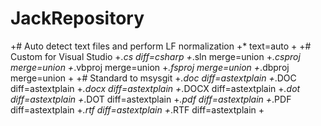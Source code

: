 JackRepository
==============

+# Auto detect text files and perform LF normalization
+* text=auto
+
+# Custom for Visual Studio
+*.cs     diff=csharp
+*.sln    merge=union
+*.csproj merge=union
+*.vbproj merge=union
+*.fsproj merge=union
+*.dbproj merge=union
+
+# Standard to msysgit
+*.doc   diff=astextplain
+*.DOC	 diff=astextplain
+*.docx diff=astextplain
+*.DOCX diff=astextplain
+*.dot  diff=astextplain
+*.DOT  diff=astextplain
+*.pdf  diff=astextplain
+*.PDF	 diff=astextplain
+*.rtf	 diff=astextplain
+*.RTF	 diff=astextplain
+


